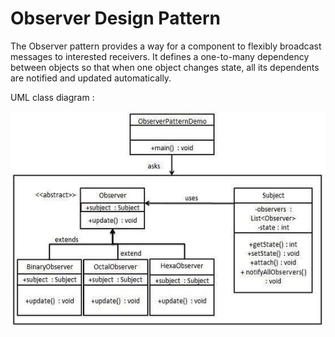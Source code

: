 # Observer Design Pattern

The Observer pattern provides a way for a component to flexibly broadcast messages to interested receivers. It defines a one-to-many dependency between objects so that when one object changes state, all its dependents are notified and updated automatically.

UML class diagram :

![Application Component Diagram](../../../../../../uml/observer-design.jpg)
